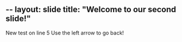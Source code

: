 --
layout: slide
title: "Welcome to our second slide!"
---
New test on line 5
Use the left arrow to go back!
